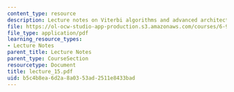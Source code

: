 ```yaml
---
content_type: resource
description: Lecture notes on Viterbi algorithms and advanced architectures.
file: https://ol-ocw-studio-app-production.s3.amazonaws.com/courses/6-973-communication-system-design-spring-2006/b5c4b8ea6d2a8a0353ad2511e8433bad_lecture_15.pdf
file_type: application/pdf
learning_resource_types:
- Lecture Notes
parent_title: Lecture Notes
parent_type: CourseSection
resourcetype: Document
title: lecture_15.pdf
uid: b5c4b8ea-6d2a-8a03-53ad-2511e8433bad
---
```


